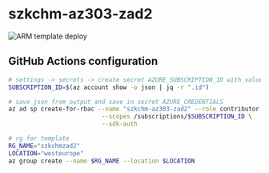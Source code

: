 # szkchm-az303-zad2

![ARM template deploy](https://github.com/bpelikan/szkchm-az303-zad2/workflows/ARM%20template%20deploy/badge.svg)


## GitHub Actions configuration
```bash
# settings -> secrets -> create secret AZURE_SUBSCRIPTION_ID with value from $SUBSCRIPTION_ID
SUBSCRIPTION_ID=$(az account show -o json | jq -r ".id")

# save json from output and save in secret AZURE_CREDENTIALS
az ad sp create-for-rbac --name "szkchm-az303-zad2" --role contributor \
                          --scopes /subscriptions/$SUBSCRIPTION_ID \
                          --sdk-auth

# rg for template
RG_NAME="szkchmzad2"
LOCATION="westeurope"
az group create --name $RG_NAME --location $LOCATION
```